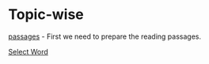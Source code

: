 # Topic-wise

[passages](pronoun-passages.md) - First we need to prepare the reading passages.

[Select Word](article-selectWord.md)

